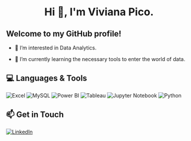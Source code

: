 <h1 align="center">Hi 👋, I'm Viviana Pico.</h1>

## Welcome to my GitHub profile!

- 👀 I’m interested in Data Analytics.

- 🌱 I’m currently learning the necessary tools to enter the world of data.


## 💻 Languages & Tools
![Excel](https://img.shields.io/badge/-Excel-217346?style=flat-square&logo=microsoft-excel&logoColor=white)
![MySQL](https://img.shields.io/badge/mysql-%2300f.svg?style=flat&logo=mysql&logoColor=white) 
![Power BI](https://img.shields.io/badge/-Power%20BI-F2C811?style=flat-square&logo=powerbi&logoColor=white)
![Tableau](https://img.shields.io/badge/-Tableau-E97627?style=flat-square&logo=tableau&logoColor=white)
![Jupyter Notebook](https://img.shields.io/badge/Jupyter-Notebook-%23F37626.svg?style=flat&logo=jupyter&logoColor=white)
![Python](https://img.shields.io/badge/-Python-3776AB?style=flat-square&logo=python&logoColor=white)

## 📫 Get in Touch
[![LinkedIn](https://img.shields.io/badge/LinkedIn-%230077B5.svg?style=flat&logo=linkedin&logoColor=white)](https://linkedin.com/in/viviana-pico)


